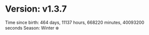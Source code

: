 # Version: v1.3.7
Time since birth: 464 days, 11137 hours, 668220 minutes, 40093200 seconds
Season: Winter ❄️
